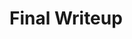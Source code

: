# Final Writeup

<script src="https://www.gstatic.com/charts/loader.js"></script>
<script type="text/javascript">
  google.charts.load('current', {'packages':['corechart']});
  google.charts.setOnLoadCallback(drawChart);

  function drawChart() {
    var data = google.visualization.arrayToDataTable([
      ['Year', 'Sales', 'Expenses'],
      ['2004',  1000,      400],
      ['2005',  1170,      460],
      ['2006',  660,       1120],
      ['2007',  1030,      540]
    ]);

    var options = {
      title: 'Company Performance',
      curveType: 'function',
      legend: { position: 'bottom' }
    };

    var chart = new google.visualization.LineChart(document.getElementById('curve_chart'));

    chart.draw(data, options);
  }
</script>

<div id="curve_chart" style="width: 900px; height: 500px"></div>

